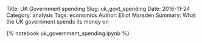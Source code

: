 Title: UK Government spending
Slug: uk_govt_spending
Date: 2016-11-24
Category: analysis
Tags: economics
Author: Elliot Marsden
Summary: What the UK government spends its money on

<script src="https://code.jquery.com/jquery-3.1.1.min.js" integrity="sha256-hVVnYaiADRTO2PzUGmuLJr8BLUSjGIZsDYGmIJLv2b8=" crossorigin="anonymous"></script>

{% notebook uk_government_spending.ipynb %}
